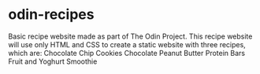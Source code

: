 # odin-recipes
Basic recipe website made as part of The Odin Project. 
This recipe website will use only HTML and CSS to create a static 
website with three recipes, which are:
Chocolate Chip Cookies
Chocolate Peanut Butter Protein Bars 
Fruit and Yoghurt Smoothie 


